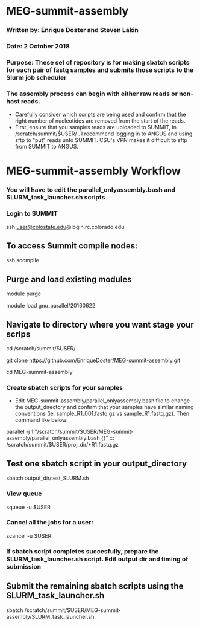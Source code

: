 # MEG-summit-assembly
### Written by:	 Enrique Doster and Steven Lakin
### Date:		     2 October 2018
### Purpose: 	   These set of repository is for making sbatch scripts for each pair of fastq samples and submits those scripts to the Slurm job scheduler

### The assembly process can begin with either raw reads or non-host reads.
- Carefully consider which scripts are being used and confirm that the right number of nucleotides are removed from the start of the reads. 
- First, ensure that you samples reads are uploaded to SUMMIT, in /scratch/summit/$USER/ . I recommend logging in to ANGUS and using sftp to "put" reads unto SUMMIT. CSU's VPN makes it difficult to sftp from SUMMIT to ANGUS.

# MEG-summit-assembly Workflow
### You will have to edit the parallel_onlyassembly.bash and SLURM_task_launcher.sh scripts
### Login to SUMMIT
ssh user@colostate.edu@login.rc.colorado.edu

## To access Summit compile nodes:
ssh scompile

## Purge and load existing modules
module purge

module load gnu_parallel/20160622

## Navigate to directory where you want stage your scrips
cd /scratch/summit/$USER/

git clone https://github.com/EnriqueDoster/MEG-summit-assembly.git

cd MEG-summit-assembly

### Create sbatch scripts for your samples
- Edit MEG-summit-assembly/parallel_onlyassembly.bash file to change the output_directory and confirm that your samples have similar naming conventions (ie. sample_R1_001.fastq.gz vs sample_R1.fastq.gz). Then command like below:

parallel -j 1 "/scratch/summit/$USER/MEG-summit-assembly/parallel_onlyassembly.bash {}" ::: /scratch/summit/$USER/proj_dir/*R1.fastq.gz

## Test one sbatch script in your output_directory
sbatch output_dir/test_SLURM.sh
### View queue
squeue -u $USER
### Cancel all the jobs for a user:
scancel -u $USER
### If sbatch script completes succesfully, prepare the SLURM_task_launcher.sh script. Edit output dir and timing of submission

## Submit the remaining sbatch scripts using the SLURM_task_launcher.sh
sbatch /scratch/summit/$USER/MEG-summit-assembly/SLURM_task_launcher.sh
